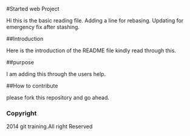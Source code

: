 #Started web Project

Hi this is the basic reading file. Adding a line for rebasing. Updating for emergency fix after stashing.

##Introduction

Here is the introduction of the README file kindly read through this.

##purpose

I am adding this through the users help.



##How to contribute

please fork this repository and go ahead.

### Copyright

2014 git training.All right Reserved